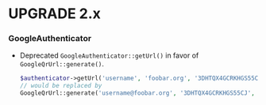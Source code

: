 UPGRADE 2.x
===========

### GoogleAuthenticator

 * Deprecated `GoogleAuthenticator::getUrl()` in favor of `GoogleQrUrl::generate()`.
 
   ```php
   $authenticator->getUrl('username', 'foobar.org', '3DHTQX4GCRKHGS55CJ', 'FooBar');
   // would be replaced by
   GoogleQrUrl::generate('username@foobar.org', '3DHTQX4GCRKHGS55CJ', 'FooBar');
   ```
